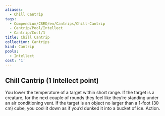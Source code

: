 ```yaml
---
aliases:
  - Chill Cantrip
tags:
  - Compendium/CSRD/en/Cantrips/Chill-Cantrip
  - Cantrip/Pool/Intellect
  - Cantrip/Cost/1
title: Chill Cantrip
collection: Cantrips
kind: Cantrip
pools:
  - Intellect
cost: '1'
---
```

## Chill Cantrip  (1 Intellect point)  
You lower the temperature of a target within short range. If the target is a creature, for the next couple of rounds they feel like they’re standing under an air conditioning vent. If the target is an object no larger than a 1-foot (30 cm) cube, you cool it down as if you’d dunked it into a bucket of ice. Action.   
